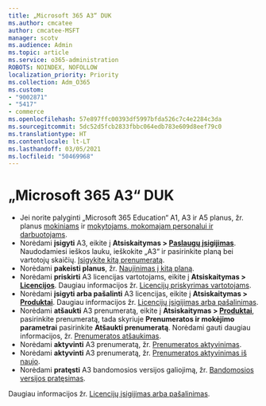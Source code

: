 ```yaml
---
title: „Microsoft 365 A3“ DUK
ms.author: cmcatee
author: cmcatee-MSFT
manager: scotv
ms.audience: Admin
ms.topic: article
ms.service: o365-administration
ROBOTS: NOINDEX, NOFOLLOW
localization_priority: Priority
ms.collection: Adm_O365
ms.custom:
- "9002871"
- "5417"
- commerce
ms.openlocfilehash: 57e897ffc00393df5997bfda526c7c4e2284c3da
ms.sourcegitcommit: 5dc52d5fcb2833fbbc064edb783e609d8eef79c0
ms.translationtype: HT
ms.contentlocale: lt-LT
ms.lasthandoff: 03/05/2021
ms.locfileid: "50469968"
---
```

# <a name="microsoft-365-a3-faq"></a>„Microsoft 365 A3“ DUK

- Jei norite palyginti „Microsoft 365 Education“ A1, A3 ir A5 planus, žr. planus [mokiniams](https://www.microsoft.com/microsoft-365/academic/compare-office-365-education-plans?activetab=tab:primaryr1) ir [mokytojams, mokomajam personalui ir darbuotojams](https://www.microsoft.com/microsoft-365/academic/compare-office-365-education-plans?activetab=tab:primaryr2).
- Norėdami **įsigyti** A3, eikite į **Atsiskaitymas > [Paslaugų įsigijimas](https://go.microsoft.com/fwlink/p/?linkid=868433)**. Naudodamiesi ieškos lauku, ieškokite „A3“ ir pasirinkite planą bei vartotojų skaičių. [Įsigykite kitą prenumeratą](https://docs.microsoft.com/microsoft-365/commerce/try-or-buy-microsoft-365#buy-a-different-subscription).
- Norėdami **pakeisti planus**, žr. [Naujinimas į kitą planą](https://docs.microsoft.com/microsoft-365/commerce/subscriptions/upgrade-to-different-plan).
- Norėdami **priskirti** A3 licencijas vartotojams, eikite į **Atsiskaitymas > [Licencijos](https://go.microsoft.com/fwlink/p/?linkid=842264)**. Daugiau informacijos žr. [Licencijų priskyrimas vartotojams](https://docs.microsoft.com/microsoft-365/admin/manage/assign-licenses-to-users).
- Norėdami **įsigyti arba pašalinti** A3 licencijas, eikite į **Atsiskaitymas > [Produktai](https://go.microsoft.com/fwlink/p/?linkid=842054)**. Daugiau informacijos žr. [Licencijų įsigijimas arba pašalinimas](https://docs.microsoft.com/microsoft-365/commerce/licenses/buy-licenses).
- Norėdami **atšaukti** A3 prenumeratą, eikite į **Atsiskaitymas > [Produktai](https://go.microsoft.com/fwlink/p/?linkid=842054)**, pasirinkite prenumeratą, tada skyriuje **Prenumeratos ir mokėjimo parametrai** pasirinkite **Atšaukti prenumeratą**. Norėdami gauti daugiau informacijos, žr. [Prenumeratos atšaukimas](https://docs.microsoft.com/microsoft-365/commerce/subscriptions/cancel-your-subscription).
- Norėdami **aktyvinti** A3 prenumeratą, žr. [Prenumeratos aktyvinimas](https://docs.microsoft.com/alchemyinsights/activate-your-office-365-subscription).
- Norėdami **aktyvinti** A3 prenumeratą, žr. [Prenumeratos aktyvinimas iš naujo](https://docs.microsoft.com/alchemyinsights/reactivate-your-subscription).
- Norėdami **pratęsti** A3 bandomosios versijos galiojimą, žr. [Bandomosios versijos pratęsimas](https://docs.microsoft.com/microsoft-365/commerce/extend-your-trial).

Daugiau informacijos žr. [Licencijų įsigijimas arba pašalinimas](https://docs.microsoft.com/microsoft-365/commerce/licenses/buy-licenses).